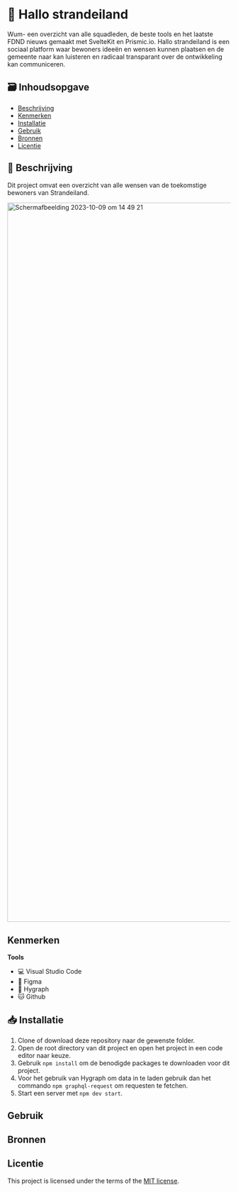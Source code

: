 # 📣 Hallo strandeiland
<!-- Geef je project een titel en schrijf in één zin wat het is -->
Wum- een overzicht van alle squadleden, de beste tools en het laatste FDND nieuws gemaakt met SvelteKit en Prismic.io.
Hallo strandeiland is een sociaal platform waar bewoners ideeën en wensen kunnen plaatsen en de gemeente naar kan luisteren en radicaal transparant over de ontwikkeling kan communiceren.

## 🗃️ Inhoudsopgave

  * [Beschrijving](#-beschrijving)
  * [Kenmerken](#-kenmerken)
  * [Installatie](#-installatie)
  * [Gebruik](#-gebruik)
  * [Bronnen](#-bronnen)
  * [Licentie](#-licentie)

## 📜 Beschrijving
<!-- Bij Beschrijving staat kort beschreven wat voor project het is en wat je hebt gemaakt -->
<!-- Voeg een mooie poster visual toe 📸 -->
<!-- Voeg een link toe naar Github Pages 🌐-->
Dit project omvat een overzicht van alle wensen van de toekomstige bewoners van Strandeiland.

<img width="1624" alt="Schermafbeelding 2023-10-09 om 14 49 21" src="https://github.com/Stefan-Espant/hallo-strandeiland/assets/89298385/7ee5fe01-cf0f-433b-a326-fab0c35e8ff4">

## Kenmerken

**Tools**
  * 💻 Visual Studio Code
  * 🎨 Figma
  * 📡 Hygraph
  * 🐱 Github

## 📥 Installatie
<!-- Bij Instalatie staat hoe een andere developer aan jouw repo kan werken -->

1. Clone of download deze repository naar de gewenste folder.
2. Open de root directory van dit project en open het project in een code editor naar keuze.
3. Gebruik ```npm install``` om de benodigde packages te downloaden voor dit project.
4. Voor het gebruik van Hygraph om data in te laden gebruik dan het commando ```npm graphql-request``` om requesten te fetchen.
5. Start een server met ```npm dev start```.

## Gebruik


## Bronnen


## Licentie
This project is licensed under the terms of the [MIT license](./LICENSE).
